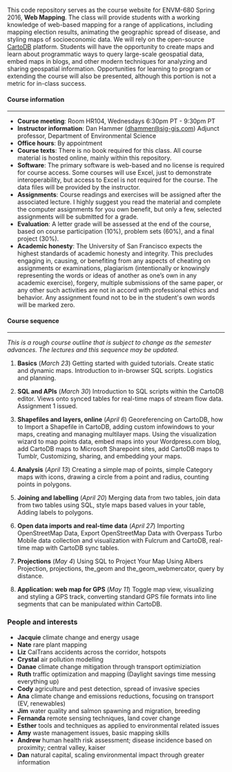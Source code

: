 This code repository serves as the course website for ENVM-680 Spring 2016, **Web Mapping**.  The class will provide students with a working knowledge of web-based mapping for a range of applications, including mapping election results, animating the geographic spread of disease, and styling maps of socioeconomic data.  We will rely on the open-source [CartoDB](http://www.cartodb.com) platform.  Students will have the opportunity to create maps and learn about programmatic ways to query large-scale geospatial data, embed maps in blogs, and other modern techniques for analyzing and sharing geospatial information.  Opportunities for learning to program or extending the course will also be presented, although this portion is not a metric for in-class success.

#### Course information
----

- **Course meeting**: Room HR104, Wednesdays 6:30pm PT - 9:30pm PT
- **Instructor information**: Dan Hammer ([dhammer@sig-gis.com](mailto:dhammer@sig@sig-gis.com)) Adjunct professor, Department of Environmental Science
- **Office hours**: By appointment
- **Course texts**: There is no book required for this class. All course material is hosted online, mainly within this repository.
- **Software**: The primary software is web-based and no license is required for course access.  Some courses will use Excel, just to demonstrate interoperability, but access to Excel is not required for the course.  The data files will be provided by the instructor.
- **Assignments**: Course readings and exercises will be assigned after the associated lecture. I highly suggest you read the material and complete the computer assignments for you own benefit, but only a few, selected assignments will be submitted for a grade.
- **Evaluation**: A letter grade will be assessed at the end of the course, based on course participation (10%), problem sets (60%), and a final project (30%).
- **Academic honesty**: The University of San Francisco expects the highest standards of academic honesty and integrity. This precludes engaging in, causing, or benefiting from any aspects of cheating on assignments or examinations, plagiarism (intentionally or knowingly representing the words or ideas of another as one’s own in any academic exercise), forgery, multiple submissions of the same paper, or any other such activities are not in accord with professional ethics and behavior. Any assignment found not to be in the student's own words will be marked zero.

#### Course sequence
----
_This is a rough course outline that is subject to change as the semester advances.  The lectures and this sequence may be updated._

1. **Basics** (_March 23_)   Getting started with guided tutorials.  Create static and dynamic maps.  Introduction to in-browser SQL scripts.  Logistics and planning.  

2. **SQL and APIs** (_March 30_)  Introduction to SQL scripts within the CartoDB editor.  Views onto synced tables for real-time maps of stream flow data.  Assignment 1 issued.

3. **Shapefiles and layers, online** (_April 6_) Georeferencing on CartoDB, how to Import a Shapefile in CartoDB, adding custom infowindows to your maps, creating and managing multilayer maps. Using the visualization wizard to map points data, embed maps into your Wordpress.com blog, add CartoDB maps to Microsoft Sharepoint sites, add CartoDB maps to Tumblr, Customizing, sharing, and embedding your maps.

4. **Analysis** (_April 13_)  Creating a simple map of points, simple Category maps with icons, drawing a circle from a point and radius, counting points in polygons.

5. **Joining and labelling** (_April 20_) Merging data from two tables, join data from two tables using SQL, style maps based values in your table, Adding labels to polygons.

6. **Open data imports and real-time data** (_April 27_) Importing OpenStreetMap Data, Export OpenStreetMap Data with Overpass Turbo Mobile data collection and visualization with Fulcrum and CartoDB, real-time map with CartoDB sync tables.

7. **Projections** (_May 4_) Using SQL to Project Your Map Using Albers Projection, projections, the_geom and the_geom_webmercator, query by distance.

8. **Application: web map for GPS** (_May 11_) Toggle map view, visualizing and styling a GPS track, converting standard GPS file formats into line segments that can be manipulated within CartoDB.

### People and interests

- **Jacquie** climate change and energy usage
- **Nate** rare plant mapping
- **Liz** CalTrans accidents across the corridor, hotspots
- **Crystal** air pollution modelling
- **Danae** climate change mitigation through transport optimiziation
- **Ruth** traffic optimization and mapping (Daylight savings time messing everything up)
- **Cody** agriculture and pest detection, spread of invasive species
- **Ana** climate change and emissions reductions, focusing on transport (EV, renewables)
- **Jim** water quality and salmon spawning and migration, breeding
- **Fernanda** remote sensing techniques, land cover change
- **Esther** tools and techniques as applied to environmental related issues
- **Amy** waste management issues, basic mapping skills
- **Andrew** human health risk assessment; disease incidence based on proximity; central valley, kaiser
- **Dan** natural capital, scaling environmental impact through greater information
